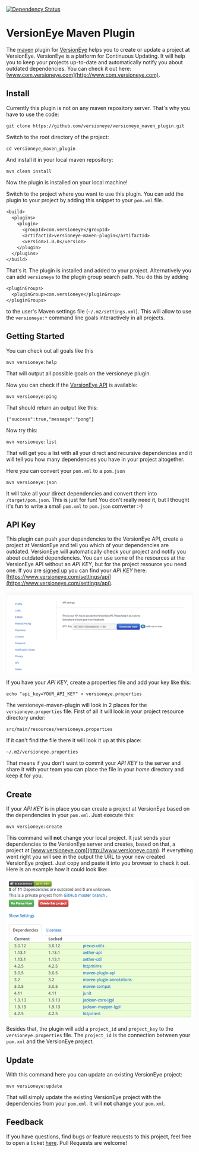 [![Dependency Status](http://www.versioneye.com/user/projects/51e2af93cbe2eb000203df22/badge.png)](http://www.versioneye.com/user/projects/51e2af93cbe2eb000203df22)

# VersionEye Maven Plugin

The [maven](http://maven.apache.org/) plugin for [VersionEye](http://www.com.versioneye.com) helps you to create or update a project at VersionEye.
VersionEye is a platform for Continuous Updating. It will help you to keep your projects up-to-date and automatically notify you about outdated dependencies. You can check it out here: [www.com.versioneye.com](http://www.com.versioneye.com).

## Install

Currently this plugin is not on any maven repository server. That's why you have to use the code:

```
git clone https://github.com/versioneye/versioneye_maven_plugin.git
```

Switch to the root directory of the project:

```
cd versioneye_maven_plugin
```

And install it in your local maven repository:

```
mvn clean install
```

Now the plugin is installed on your local machine!

Switch to the project where you want to use this plugin. You can add the plugin to your project by adding this snippet to your `pom.xml` file.

```
<build>
  <plugins>
    <plugin>
      <groupId>com.versioneye</groupId>
      <artifactId>versioneye-maven-plugin</artifactId>
      <version>1.0.0</version>
    </plugin>
  </plugins>
</build>
```
That's it. The plugin is installed and added to your project. Alternatively you can add `versioneye` to the plugin group search path. You do this by adding
```
<pluginGroups>
  <pluginGroup>com.versioneye</pluginGroup>
</pluginGroups>
```
to the user's Maven settings file (`~/.m2/settings.xml`). This will allow to use the `versioneye:*`
command line goals interactively in all projects.


## Getting Started

You can check out all goals like this

```
mvn versioneye:help
```
That will output all possible goals on the versioneye plugin.

Now you can check if the [VersionEye API](https://www.versioneye.com/api?version=v2) is available:

```
mvn versioneye:ping
```
That should return an output like this:

```
{"success":true,"message":"pong"}
```

Now try this:

```
mvn versioneye:list
```

That will get you a list with all your direct and recursive dependencies and it will tell you how many dependencies you have in your project altogether.

Here you can convert your `pom.xml` to a `pom.json`

```
mvn versioneye:json
```
It will take all your direct dependencies and convert them into `/target/pom.json`. This is just for fun! You don't really need it, but I thought it's fun to write a small `pom.xml` to `pom.json` converter :-)

## API Key

This plugin can push your dependencies to the VersionEye API, create a project at VersionEye and tell you which of your dependencies are outdated. VersionEye will automatically check your project and notify you about outdated dependencies. You can use some of the resources at the VersionEye API without an *API KEY*, but for the project resource you need one. If you are [signed up](https://www.versioneye.com/signup) you can find your *API KEY* here: [https://www.versioneye.com/settings/api](https://www.versioneye.com/settings/api).

![VersionEye Dependencies](src/site/images/VersionEyeApiKey.png)

If you have your *API KEY*, create a properties file and add your key like this:

```
echo "api_key=YOUR_API_KEY" > versioneye.properties
```

The versioneye-maven-plugin will look in 2 places for the `versioneye.properties` file. First of all it will look in your project resource directory under:

```
src/main/resources/versioneye.properties
```

If it can't find the file there it will look it up at this place:

```
~/.m2/versioneye.properties
```

That means if you don't want to commit your *API KEY* to the server and share it with your team you can place the file in your *home* directory and keep it for you.

## Create

If your *API KEY* is in place you can create a project at VersionEye based on the dependencies in your `pom.xml`. Just execute this:

```
mvn versioneye:create
```

This command will **not** change your local project. It just sends your dependencies to the VersionEye server and creates, based on that, a project at [www.versioneye.com](http://www.versioneye.com). If everything went right you will see in the output the URL to your new created VersionEye project. Just copy and paste it into you browser to check it out. Here is an example how it could look like:

![VersionEye Dependencies](src/site/images/VersionEyeDependencies.png)

Besides that, the plugin will add a `project_id` and `project_key` to the `versioneye.properties` file. The `project_id` is the connection between your `pom.xml` and the VersionEye project.

## Update

With this command here you can update an existing VersionEye project:

```
mvn versioneye:update
```
That will simply update the existing VersionEye project with the dependencies from your `pom.xml`. It will **not** change your `pom.xml`.

## Feedback

If you have questions, find bugs or feature requests to this project, feel free to open a ticket [here](https://github.com/versioneye/versioneye_maven_plugin/issues). Pull Requests are welcome!
